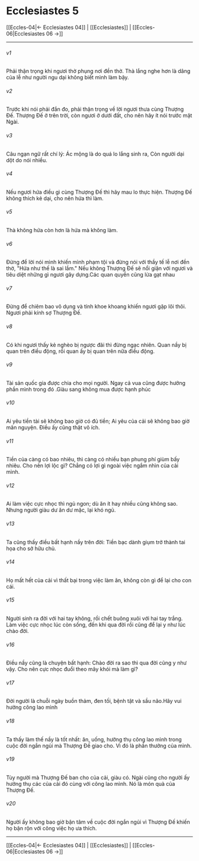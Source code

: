 # Ecclesiastes 5

[[Eccles-04|← Ecclesiastes 04]] | [[Ecclesiastes]] | [[Eccles-06|Ecclesiastes 06 →]]
***



###### v1 
Phải thận trọng khi ngươi thờ phụng nơi đền thờ. Thà lắng nghe hơn là dâng của lễ như người ngu dại không biết mình làm bậy. 

###### v2 
Trước khi nói phải đắn đo, phải thận trọng về lời ngươi thưa cùng Thượng Đế. Thượng Đế ở trên trời, còn ngươi ở dưới đất, cho nên hãy ít nói trước mặt Ngài. 

###### v3 
Câu ngạn ngữ rất chí lý: Ác mộng là do quá lo lắng sinh ra, Còn người dại dột do nói nhiều. 

###### v4 
Nếu ngươi hứa điều gì cùng Thượng Đế thì hãy mau lo thực hiện. Thượng Đế không thích kẻ dại, cho nên hứa thì làm. 

###### v5 
Thà không hứa còn hơn là hứa mà không làm. 

###### v6 
Đừng để lời nói mình khiến mình phạm tội và đừng nói với thầy tế lễ nơi đền thờ, "Hứa như thế là sai lầm." Nếu không Thượng Đế sẽ nổi giận với ngươi và tiêu diệt những gì ngươi gây dựng.Các quan quyền cũng lừa gạt nhau 

###### v7 
Đừng để chiêm bao vô dụng và tính khoe khoang khiến ngươi gặp lôi thôi. Ngươi phải kính sợ Thượng Đế. 

###### v8 
Có khi ngươi thấy kẻ nghèo bị ngược đãi thì đừng ngạc nhiên. Quan nầy bị quan trên điều động, rồi quan ấy bị quan trên nữa điều động. 

###### v9 
Tài sản quốc gia được chia cho mọi người. Ngay cả vua cũng được hưởng phần mình trong đó .Giàu sang không mua được hạnh phúc 

###### v10 
Ai yêu tiền tài sẽ không bao giờ có đủ tiền; Ai yêu của cải sẽ không bao giờ mãn nguyện. Điều ấy cũng thật vô ích. 

###### v11 
Tiền của càng có bao nhiêu, thì càng có nhiều bạn phung phí giùm bấy nhiêu. Cho nên lợi lộc gì? Chẳng có lợi gì ngoài việc ngắm nhìn của cải mình. 

###### v12 
Ai làm việc cực nhọc thì ngủ ngon; dù ăn ít hay nhiều cũng không sao. Nhưng người giàu dư ăn dư mặc, lại khó ngủ. 

###### v13 
Ta cũng thấy điều bất hạnh nầy trên đời: Tiền bạc dành giụm trở thành tai họa cho sở hữu chủ. 

###### v14 
Họ mất hết của cải vì thất bại trong việc làm ăn, không còn gì để lại cho con cái. 

###### v15 
Người sinh ra đời với hai tay không, rồi chết buông xuôi với hai tay trắng. Làm việc cực nhọc lúc còn sống, đến khi qua đời rồi cũng để lại y như lúc chào đời. 

###### v16 
Điều nầy cũng là chuyện bất hạnh: Chào đời ra sao thì qua đời cũng y như vậy. Cho nên cực nhọc đuổi theo mây khói mà làm gì? 

###### v17 
Đời người là chuỗi ngày buồn thảm, đen tối, bệnh tật và sầu não.Hãy vui hưởng công lao mình 

###### v18 
Ta thấy làm thế nầy là tốt nhất: ăn, uống, hưởng thụ công lao mình trong cuộc đời ngắn ngủi mà Thượng Đế giao cho. Vì đó là phần thưởng của mình. 

###### v19 
Tùy người mà Thượng Đế ban cho của cải, giàu có. Ngài cũng cho người ấy hưởng thụ các của cải đó cùng với công lao mình. Nó là món quà của Thượng Đế. 

###### v20 
Người ấy không bao giờ bận tâm về cuộc đời ngắn ngủi vì Thượng Đế khiến họ bận rộn với công việc họ ưa thích.

***
[[Eccles-04|← Ecclesiastes 04]] | [[Ecclesiastes]] | [[Eccles-06|Ecclesiastes 06 →]]
